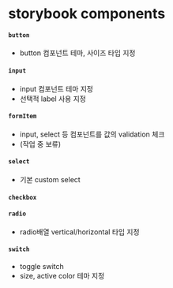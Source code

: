# storybook components

#### `button`

- button 컴포넌트 테마, 사이즈 타입 지정

#### `input`

- input 컴포넌트 테마 지정
- 선택적 label 사용 지정

#### `formItem`

- input, select 등 컴포넌트를 값의 validation 체크
- (작업 중 보류)

#### `select`

- 기본 custom select

#### `checkbox`

#### `radio`

- radio배열 vertical/horizontal 타입 지정

#### `switch`

- toggle switch
- size, active color 테마 지정
